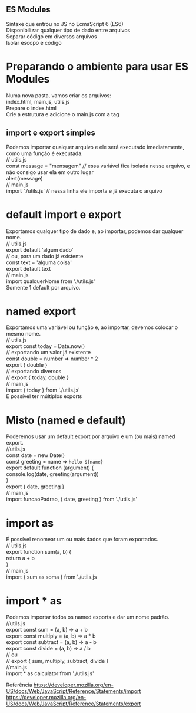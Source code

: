 ## ES Modules

Sintaxe que entrou no JS no EcmaScript 6 (ES6) <br>
Disponibilizar qualquer tipo de dado entre arquivos <br>
Separar código em diversos arquivos <br>
Isolar escopo e código <br>

# Preparando o ambiente para usar ES Modules

Numa nova pasta, vamos criar os arquivos:<br>
index.html, main.js, utils.js<br>
Prepare o index.html<br>
Crie a estrutura e adicione o main.js com a tag <script><br>
Habilite a tag <script> para utilizar a sintaxe<br>

// para usar, precisamos adicionar o atributo<br>
// type="module" no nosso script principal<br>
<script src="main.js" type="module" ></script>

## import e export simples

Podemos importar qualquer arquivo e ele será executado imediatamente, como uma função é executada.<br>
// utils.js<br>
const message = "mensagem" // essa variável fica isolada nesse arquivo, e não consigo usar ela em outro lugar<br>
alert(message)<br>
// main.js<br>
import './utils.js' // nessa linha ele importa e já executa o arquivo<br>

# default import e export

Exportamos qualquer tipo de dado e, ao importar, podemos dar qualquer nome.<br>
// utils.js<br>
export default 'algum dado'<br>
// ou, para um dado já existente<br>
const text = 'alguma coisa'<br>
export default text<br>
// main.js<br>
import qualquerNome from './utils.js'<br>
Somente 1 default por arquivo.<br>

# named export

Exportamos uma variável ou função e, ao importar, devemos colocar o mesmo nome.<br>
// utils.js<br>
export const today = Date.now()<br>
// exportando um valor já existente<br>
const double = number => number * 2<br>
export { double }<br>
// exportando diversos<br>
// export { today, double }<br>
// main.js<br>
import { today } from './utils.js'<br>
É possível ter múltiplos exports<br>

# Misto (named e default)

Poderemos usar um default export por arquivo e um (ou mais) named export.<br>
//utils.js<br>
const date = new Date()<br>
const greeting = name => `hello ${name}`<br>
export default function (argument) {<br>
console.log(date, greeting(argument))<br>
}<br>
export { date, greeting }<br>
// main.js<br>
import funcaoPadrao, { date, greeting } from './utils.js'<br>

# import as

É possível renomear um ou mais dados que foram exportados.<br>
// utils.js<br>
export function sum(a, b) {<br>
return a + b<br>
}<br>
// main.js<br>
import { sum as soma } from './utils.js<br>

# import * as
Podemos importar todos os named exports e dar um nome padrão.<br>
//utils.js<br>
export const sum = (a, b) => a + b<br>
export const multiply = (a, b) => a * b<br>
export const subtract = (a, b) => a - b<br>
export const divide = (a, b) => a / b<br>
// ou<br>
// export { sum, multiply, subtract, divide }<br>
//main.js<br>
import * as calculator from './utils.js'<br>

Referência
https://developer.mozilla.org/en-US/docs/Web/JavaScript/Reference/Statements/import
https://developer.mozilla.org/en-US/docs/Web/JavaScript/Reference/Statements/export